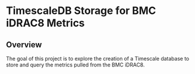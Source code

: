 # TimescaleDB Storage for BMC iDRAC8 Metrics

## Overview
The goal of this project is to explore the creation of a Timescale database to store and query the metrics pulled from the BMC iDRAC8.


